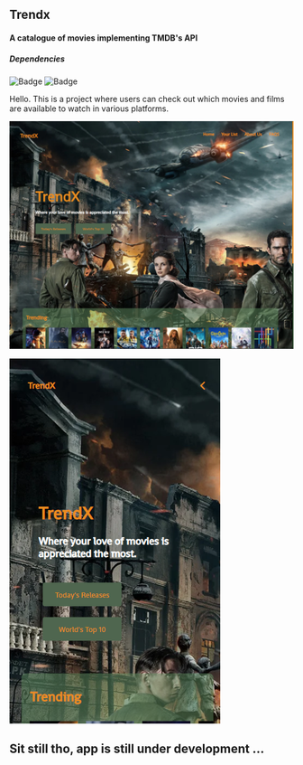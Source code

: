 
## Trendx

#### A catalogue of movies implementing TMDB's API

##### Dependencies

![Badge](https://img.shields.io/badge/react-18.2.0-informational)  ![Badge](https://img.shields.io/badge/firebase-9.5.0-yellow)  


Hello. This is a project where users can check out which movies and films are available to watch in various platforms. 

![TrendX](/illustrations/desktop.png)

![TrendX](/illustrations/mobile.png)


## Sit still tho, app is still under development ...
